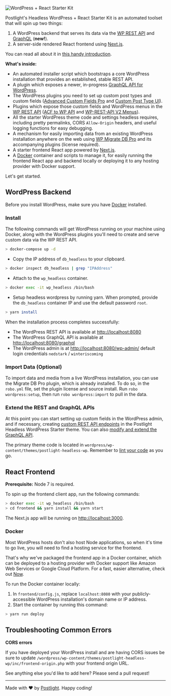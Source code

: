 ![WordPress + React Starter Kit](frontend/static/images/wordpress-plus-react-header.png)

Postlight's Headless WordPress + React Starter Kit is an automated toolset that will spin up two things:

1.  A WordPress backend that serves its data via the [WP REST API](https://developer.wordpress.org/rest-api/) and [GraphQL](http://graphql.org/) (**new!**).
2.  A server-side rendered React frontend using [Next.js](https://github.com/zeit/next.js/).

You can read all about it in [this handy introduction](https://trackchanges.postlight.com/introducing-postlights-wordpress-react-starter-kit-a61e2633c48c).

**What's inside:**

*   An automated installer script which bootstraps a core WordPress installation that provides an established, stable REST API.
*   A plugin which exposes a newer, in-progress [GraphQL API for WordPress](https://wpgraphql.com/).
*   The WordPress plugins you need to set up custom post types and custom fields ([Advanced Custom Fields Pro](https://www.advancedcustomfields.com/) and [Custom Post Type UI](https://wordpress.org/plugins/custom-post-type-ui/)).
*   Plugins which expose those custom fields and WordPress menus in the [WP REST API](https://developer.wordpress.org/rest-api/) ([ACF to WP API](https://wordpress.org/plugins/acf-to-wp-api/) and [WP-REST-API V2 Menus](https://wordpress.org/plugins/wp-rest-api-v2-menus/)).
*   All the starter WordPress theme code and settings headless requires, including pretty permalinks, CORS `Allow-Origin` headers, and useful logging functions for easy debugging.
*   A mechanism for easily importing data from an existing WordPress installation anywhere on the web using [WP Migrate DB Pro](https://deliciousbrains.com/wp-migrate-db-pro/) and its accompanying plugins (license required).
*   A starter frontend React app powered by [Next.js](https://learnnextjs.com/).
*   A [Docker](https://www.docker.com/) container and scripts to manage it, for easily running the frontend React app and backend locally or deploying it to any hosting provider with Docker support.

Let's get started.

## WordPress Backend

Before you install WordPress, make sure you have [Docker](https://www.docker.com) installed.

### Install

The following commands will get WordPress running on your machine using Docker, along with the WordPress plugins you'll need to create and serve custom data via the WP REST API.

```zsh
> docker-compose up -d
```
- Copy the IP address of `db_headless` to your clipboard.
```zsh
> docker inspect db_headless | grep "IPAddress"
```
- Attach to the `wp_headless` container.
```zsh
> docker exec -it wp_headless /bin/bash
```
- Setup headless wordpress by running yarn. When prompted, provide the `db_headless` container IP and use the default password `root`.
```zsh
> yarn install
```
When the installation process completes successfully:

*   The WordPress REST API is available at [http://localhost:8080](http://localhost:8080)
*   The WordPress GraphQL API is available at [http://localhost:8080/graphql](http://localhost:8080/graphql)
*   The WordPress admin is at [http://localhost:8080/wp-admin/](http://localhost:8080/wp-admin/) default login credentials `nedstark` / `winteriscoming`

### Import Data (Optional)

To import data and media from a live WordPress installation, you can use the Migrate DB Pro plugin, which is already installed. To do so, in the `robo.yml` file, set the plugin license and source install. Run `robo wordpress:setup`, then run `robo wordpress:import` to pull in the data.

### Extend the REST and GraphQL APIs

At this point you can start setting up custom fields in the WordPress admin, and if necessary, creating [custom REST API endpoints](https://developer.wordpress.org/rest-api/extending-the-rest-api/adding-custom-endpoints/) in the Postlight Headless WordPress Starter theme. You can also [modify and extend the GraphQL API](https://wpgraphql.com/docs/getting-started/about).

The primary theme code is located in `wordpress/wp-content/themes/postlight-headless-wp`. Remember to [lint your code](README-linting.md) as you go.

## React Frontend

**Prerequisite:** Node 7 is required.

To spin up the frontend client app, run the following commands:

```zsh
> docker exec -it wp_headless /bin/bash
> cd frontend && yarn install && yarn start
```

The Next.js app will be running on [http://localhost:3000](http://localhost:3000).

### Docker

Most WordPress hosts don't also host Node applications, so when it's time to go live, you will need to find a hosting service for the frontend.

That's why we've packaged the frontend app in a Docker container, which can be deployed to a hosting provider with Docker support like Amazon Web Services or Google Cloud Platform. For a fast, easier alternative, check out [Now](https://zeit.co/now).

To run the Docker container locally:

1.  In `frontend/config.js`, replace `localhost:8080` with your publicly-accessible WordPress installation's domain name or IP address.
2.  Start the container by running this command:

```zsh
> yarn run deploy
```

## Troubleshooting Common Errors

**CORS errors**

If you have deployed your WordPress install and are having CORS issues be sure to update `/wordpress/wp-content/themes/postlight-headless-wp/inc/frontend-origin.php` with your frontend origin URL.

See anything else you'd like to add here? Please send a pull request!

---

Made with ❤️ by [Postlight](https://postlight.com). Happy coding!
